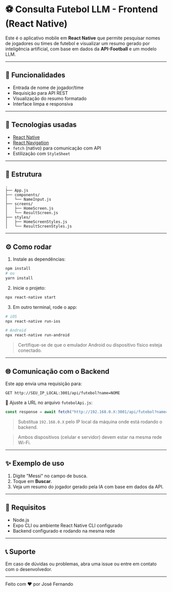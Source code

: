 
# ⚽ Consulta Futebol LLM - Frontend (React Native)

Este é o aplicativo mobile em **React Native** que permite pesquisar nomes de jogadores ou times de futebol e visualizar um resumo gerado por inteligência artificial, com base em dados da **API-Football** e um modelo LLM.

---

## 📱 Funcionalidades

- Entrada de nome de jogador/time
- Requisição para API REST
- Visualização do resumo formatado
- Interface limpa e responsiva

---

## 🚀 Tecnologias usadas

- [React Native](https://reactnative.dev/)
- [React Navigation](https://reactnavigation.org/)
- `fetch` (nativo) para comunicação com API
- Estilização com `StyleSheet`

---

## 📂 Estrutura

```
.
├── App.js
├── components/
│   └── NameInput.js
├── screens/
│   ├── HomeScreen.js
│   └── ResultScreen.js
├── styles/
│   ├── HomeScreenStyles.js
│   └── ResultScreenStyles.js
```
---

## ⚙️ Como rodar

1. Instale as dependências:

```bash
npm install
# ou
yarn install
```

2. Inicie o projeto:

```bash
npx react-native start
```

3. Em outro terminal, rode o app:

```bash
# iOS
npx react-native run-ios

# Android
npx react-native run-android
```

> Certifique-se de que o emulador Android ou dispositivo físico esteja conectado.

---

## 🌐 Comunicação com o Backend

Este app envia uma requisição para:

```
GET http://SEU_IP_LOCAL:3001/api/futebol?name=NOME
```

📌 Ajuste a URL no arquivo `futebolApi.js`:

```js
const response = await fetch("http://192.168.0.X:3001/api/futebol?name=" + name);
```

> Substitua `192.168.0.X` pelo IP local da máquina onde está rodando o backend.

> Ambos dispositivos (celular e servidor) devem estar na mesma rede Wi-Fi.

---

## ✨ Exemplo de uso

1. Digite "Messi" no campo de busca.  
2. Toque em **Buscar**.  
3. Veja um resumo do jogador gerado pela IA com base em dados da API.

---

## 📌 Requisitos

- Node.js  
- Expo CLI ou ambiente React Native CLI configurado  
- Backend configurado e rodando na mesma rede  

---

## 📞 Suporte

Em caso de dúvidas ou problemas, abra uma issue ou entre em contato com o desenvolvedor.

---

Feito com ❤️ por José Fernando

